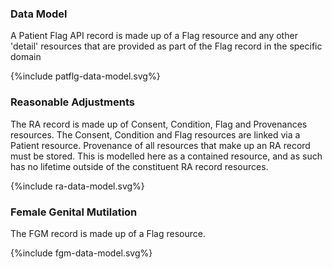 ### Data Model

A Patient Flag API record is made up of a Flag resource and any other 'detail' resources that are provided as part of the Flag record in the specific domain 

<div style="text-align: left;">
  {%include patflg-data-model.svg%}
</div>

### Reasonable Adjustments

The RA record is made up of Consent, Condition, Flag and Provenances resources.  The Consent, Condition and Flag resources are linked via a Patient resource.  Provenance of all resources that make up an RA record must be stored.  This is modelled here as a contained resource, and as such has no lifetime outside of the constituent RA record resources.

<div style="text-align: left;">
  {%include ra-data-model.svg%}
</div>

### Female Genital Mutilation

The FGM record is made up of a Flag resource.

<div style="text-align: left;">
  {%include fgm-data-model.svg%}
</div